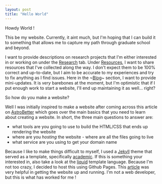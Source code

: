 ```yaml
---
layout: post
title: "Hello World"
---
```


Howdy World !

This be my website. Currently, it aint much, but I'm hoping that I can build it to something that allows me to capture my path through graduate school and beyond.

I want to provide descriptions on research projects that I'm either interested in or working on under the [Research](/research) tab. Under [Resources](/resources), I want to share resources that I've collected along the way. I don't expect them to be 100% correct and up-to-date, but I aim to be accurate to my experiences and try to fix anything as I find issues. Here in the ~[Blog](/posts)~ section, I want to provide mini-updates. It is _very_ barebones at the moment, but I'm optimistic that if I put enough work to start a website, I'll end up maintaining it as well... right?

So how do you make a website?

Well I was initially inspired to make a website after coming across this article on [AstroBetter](https://www.astrobetter.com/blog/2021/05/04/creating-a-website-to-promote-your-scientific-work/) which goes over the main basics that you need to learn about creating a website. In short, the three main questions to answer are:

- what tools are you going to use to build the HTML/CSS that ends up rendering the website
- where are you _hosting_ the website - where are all the files going to live
- what service are you using to get your domain name

Because I like to make things difficult to myself, I used a [Jekyll](https://jekyllrb.com/docs/structure/) theme that served as a template, specifically [academic](https://github.com/LeNPaul/academic). If this is something your interested in, also take a look at the [liquid](https://shopify.github.io/liquid/) template language. Because I'm not too crazy, I decided to host this using Github Pages. This [article](https://paulle.ca/jekyll-tutorials/deploy-jekyll-site-github-pages) was very helpful in getting the website up and running. I'm not a web developer, but this is what has worked for me !

